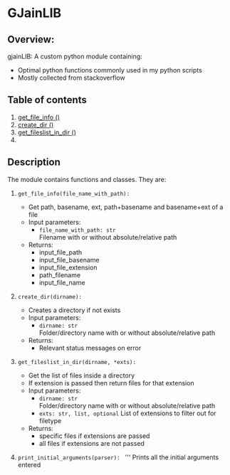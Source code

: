 
GJainLIB
====================================================

## Overview:
gjainLIB: A custom python module containing:
* Optimal python functions commonly used in my python scripts
* Mostly collected from stackoverflow

## Table of contents
<!--ts-->
1. [get_file_info ()](#get_file_info)
1. [create_dir ()](#create_dir)
1. [get_fileslist_in_dir ()](#get_fileslist_in_dir)
1. 

<!--te-->

## Description
The module contains functions and classes. They are:

1. ``get_file_info(file_name_with_path):``
   * Get path, basename, ext, path+basename and basename+ext of a file
   * Input parameters:
     * ``file_name_with_path: str``  
	     Filename with or without absolute/relative path
   * Returns: 
     * input_file_path
	 * input_file_basename
	 * input_file_extension
	 * path_filename
	 * input_file_name

1. ``create_dir(dirname):``
    * Creates a directory if not exists
	* Input parameters:
	  * ``dirname: str``  
	      Folder/directory name with or without absolute/relative path
    * Returns: 
      * Relevant status messages on error

1. ``get_fileslist_in_dir(dirname, *exts):``
    * Get the list of files inside a directory 
	* If extension is passed then return files for that extension
	* Input parameters:
	  * ``dirname: str``  
	      Folder/directory name with or without absolute/relative  path
	  * ``exts: str, list, optional``
	      List of extensions to filter out for filetype
    * Returns: 
      * specific files if extensions are passed
	  * all files if extensions are not passed

1. ``print_initial_arguments(parser): ``
    ''' Prints all the initial arguments entered